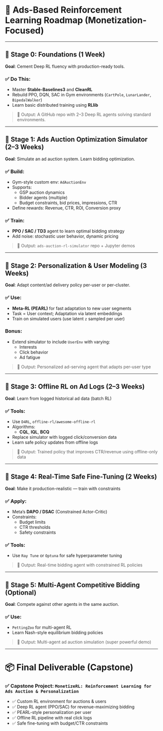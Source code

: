 # 🚀 **Ads-Based Reinforcement Learning Roadmap (Monetization-Focused)**

---

## 🎯 **Stage 0: Foundations (1 Week)**  
**Goal**: Cement Deep RL fluency with production-ready tools.

### ✅ Do This:
- Master **Stable-Baselines3** and **CleanRL**
- Rebuild PPO, DQN, SAC in Gym environments (`CartPole`, `LunarLander`, `BipedalWalker`)
- Learn basic distributed training using **RLlib**

> 🔧 Output: A GitHub repo with 2–3 Deep RL agents solving standard environments.

---

## 🎯 **Stage 1: Ads Auction Optimization Simulator (2–3 Weeks)**  
**Goal**: Simulate an ad auction system. Learn bidding optimization.

### ✅ Build:
- Gym-style custom env: `AdAuctionEnv`
- Supports:
  - GSP auction dynamics
  - Bidder agents (multiple)
  - Budget constraints, bid prices, impressions, CTR
- Define rewards: Revenue, CTR, ROI, Conversion proxy

### ✅ Train:
- **PPO / SAC / TD3** agent to learn optimal bidding strategy
- Add noise: stochastic user behavior, dynamic pricing

> 🔧 Output: `ads-auction-rl-simulator` repo + Jupyter demos

---

## 🎯 **Stage 2: Personalization & User Modeling (3 Weeks)**  
**Goal**: Adapt content/ad delivery policy per-user or per-cluster.

### ✅ Use:
- **Meta-RL (PEARL)** for fast adaptation to new user segments
- Task = User context; Adaptation via latent embeddings
- Train on simulated users (use latent `z` sampled per user)

### Bonus:
- Extend simulator to include `UserEnv` with varying:
  - Interests
  - Click behavior
  - Ad fatigue

> 🔧 Output: Personalized ad-serving agent that adapts per-user type

---

## 🎯 **Stage 3: Offline RL on Ad Logs (2–3 Weeks)**  
**Goal**: Learn from logged historical ad data (batch RL)

### ✅ Tools:
- Use `D4RL`, `offline-rl/awesome-offline-rl`
- Algorithms:
  - **CQL**, **IQL**, **BCQ**
- Replace simulator with logged click/conversion data
- Learn safe policy updates from offline logs

> 🔧 Output: Trained policy that improves CTR/revenue using offline-only data

---

## 🎯 **Stage 4: Real-Time Safe Fine-Tuning (2 Weeks)**  
**Goal**: Make it production-realistic — train with constraints

### ✅ Apply:
- Meta’s **DAPO / DSAC** (Constrained Actor-Critic)
- Constraints:
  - Budget limits
  - CTR thresholds
  - Safety constraints

### ✅ Tools:
- Use `Ray Tune` or `Optuna` for safe hyperparameter tuning

> 🔧 Output: Real-time bidding agent with constrained RL policies

---

## 🎯 **Stage 5: Multi-Agent Competitive Bidding (Optional)**  
**Goal**: Compete against other agents in the same auction.

### ✅ Use:
- `PettingZoo` for multi-agent RL
- Learn Nash-style equilibrium bidding policies

> 🔧 Output: Multi-agent ad auction simulation (super powerful demo)

---

# 📦 Final Deliverable (Capstone)
### ✅ Capstone Project: `MonetizeRL: Reinforcement Learning for Ads Auction & Personalization`
- ✅ Custom RL environment for auctions & users
- ✅ Deep RL agent (PPO/SAC) for revenue-maximizing bidding
- ✅ PEARL-style personalization per user
- ✅ Offline RL pipeline with real click logs
- ✅ Safe fine-tuning with budget/CTR constraints
